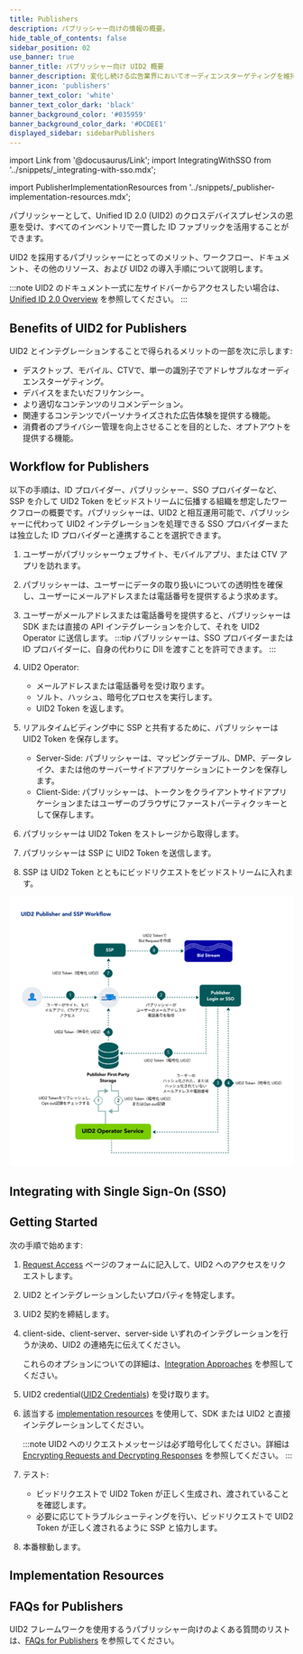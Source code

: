 ```yaml
---
title: Publishers
description: パブリッシャー向けの情報の概要。
hide_table_of_contents: false
sidebar_position: 02
use_banner: true
banner_title: パブリッシャー向け UID2 概要
banner_description: 変化し続ける広告業界においてオーディエンスターゲティングを維持し、より良いインプレッション収益化と関連性の向上を実現。
banner_icon: 'publishers'
banner_text_color: 'white'
banner_text_color_dark: 'black'
banner_background_color: '#035959'
banner_background_color_dark: '#DCDEE1'
displayed_sidebar: sidebarPublishers
---
```


import Link from '@docusaurus/Link';
import IntegratingWithSSO from '../snippets/_integrating-with-sso.mdx';

import PublisherImplementationResources from '../snippets/_publisher-implementation-resources.mdx';

パブリッシャーとして、Unified ID 2.0 (UID2) のクロスデバイスプレゼンスの恩恵を受け、すべてのインベントリで一貫した ID ファブリックを活用することができます。

UID2 を採用するパブリッシャーにとってのメリット、ワークフロー、ドキュメント、その他のリソース、および UID2 の導入手順について説明します。

:::note
UID2 のドキュメント一式に左サイドバーからアクセスしたい場合は、[Unified ID 2.0 Overview](../intro.md) を参照してください。
:::

## Benefits of UID2 for Publishers

UID2 とインテグレーションすることで得られるメリットの一部を次に示します:
- デスクトップ、モバイル、CTVで、単一の識別子でアドレサブルなオーディエンスターゲティング。
- デバイスをまたいだフリケンシー。
- より適切なコンテンツのリコメンデーション。
- 関連するコンテンツでパーソナライズされた広告体験を提供する機能。
- 消費者のプライバシー管理を向上させることを目的とした、オプトアウトを提供する機能。

## Workflow for Publishers

以下の手順は、ID プロバイダー、パブリッシャー、SSO プロバイダーなど、SSP を介して UID2 Token を<Link href="../ref-info/glossary-uid#gl-bidstream">ビッドストリーム</Link>に伝播する組織を想定したワークフローの概要です。パブリッシャーは、UID2 と相互運用可能で、パブリッシャーに代わって UID2 インテグレーションを処理できる SSO プロバイダーまたは独立した ID プロバイダーと連携することを選択できます。

1. ユーザーがパブリッシャーウェブサイト、モバイルアプリ、または CTV アプリを訪れます。

1. パブリッシャーは、ユーザーにデータの取り扱いについての透明性を確保し、ユーザーにメールアドレスまたは電話番号を提供するよう求めます。

1. ユーザーがメールアドレスまたは電話番号を提供すると、パブリッシャーは SDK または直接の API インテグレーションを介して、それを UID2 Operator に送信します。
   :::tip
    パブリッシャーは、SSO プロバイダーまたは ID プロバイダーに、自身の代わりに <Link href="../ref-info/glossary-uid#gl-dii">DII</Link> を渡すことを許可できます。
    :::

1. UID2 Operator:
   - メールアドレスまたは電話番号を受け取ります。
   - ソルト、ハッシュ、暗号化プロセスを実行します。
   - UID2 Token を返します。

1. リアルタイムビディング中に SSP と共有するために、パブリッシャーは UID2 Token を保存します。
   - Server-Side: パブリッシャーは、マッピングテーブル、DMP、データレイク、または他のサーバーサイドアプリケーションにトークンを保存します。
   - Client-Side: パブリッシャーは、トークンをクライアントサイドアプリケーションまたはユーザーのブラウザにファーストパーティクッキーとして保存します。

1. パブリッシャーは UID2 Token をストレージから取得します。

1. パブリッシャーは SSP に UID2 Token を送信します。

1. SSP は UID2 Token とともにビッドリクエストをビッドストリームに入れます。

<!-- The publisher requests updated UID2 tokens using a refresh token. When applicable, the refresh token includes a user’s opt-out request. -->

![Publisher Workflow](images/UID2PublisherAndSSPWorkflow.jpg)

## Integrating with Single Sign-On (SSO)

<IntegratingWithSSO />

## Getting Started

次の手順で始めます:

1. [Request Access](/request-access) ページのフォームに記入して、UID2 へのアクセスをリクエストします。
1. UID2 とインテグレーションしたいプロパティを特定します。
1. UID2 契約を締結します。
1. <Link href="../ref-info/glossary-uid#gl-client-side">client-side</Link>、<Link href="../ref-info/glossary-uid#gl-client-server">client-server</Link>、<Link href="../ref-info/glossary-uid#gl-server-side">server-side</Link> いずれのインテグレーションを行うか決め、UID2 の連絡先に伝えてください。

   これらのオプションについての詳細は、[Integration Approaches](../ref-info/ref-integration-approaches.md) を参照してください。

1. UID2 credential([UID2 Credentials](../getting-started/gs-credentials.md)) を受け取ります。
1. 該当する [implementation resources](#implementation-resources) を使用して、SDK または UID2 と直接インテグレーションしてください。

   :::note
   UID2 へのリクエストメッセージは必ず暗号化してください。詳細は [Encrypting Requests and Decrypting Responses](../getting-started/gs-encryption-decryption.md) を参照してください。
   :::

1. テスト: 

   - ビッドリクエストで UID2 Token が正しく生成され、渡されていることを確認します。
   - 必要に応じてトラブルシューティングを行い、ビッドリクエストで UID2 Token が正しく渡されるように SSP と協力します。
1. 本番稼動します。

## Implementation Resources

<PublisherImplementationResources/>

## FAQs for Publishers

UID2 フレームワークを使用するうパブリッシャー向けのよくある質問のリストは、[FAQs for Publishers](../getting-started/gs-faqs.md#faqs-for-publishers) を参照してください。
